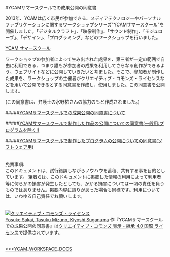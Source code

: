#YCAMサマースクールでの成果公開の同意書
　  

2013年、YCAMは広く市民が参加できる、メディアテクノロジーやパーソナルファブリケーションに関するワークショップシリーズ"YCAMサマースクール"を開催しました。「デジタルクラフト」、「映像制作」、「サウンド制作」、「モジュローブ」、「デザイン」、「プログラミング」などのワークショップを行いました。    
  
[YCAM サマースクール](http://10th.ycam.jp/term1/483/)

ワークショップの参加者によって生み出された成果を、第三者が一定の範囲で自由に利用できる、つまり誰もが参加者の成果を利用してさらなる創作ができるよう、ウェブサイトなどに公開していきたいと考ました。そこで、参加者が制作した成果を、ワークショップの主催者がクリエイティブ・コモンズ・ライセンスなどを用いて公開できるとする同意書を作成し、使用しました。この同意書を公開します。 
 
(この同意書は、弁護士の水野祐さんの協力のもと作成されました。)  
  
  

#####[YCAMサマースクールでの成果公開の同意書について](https://github.com/YCAMInterlab/YCAM_WORKSPACE_DOCS/Consent_Form_for_YCAM_Summer_School/Consent_Form_for_YCAM_Summer_School_ABOUT.md)

  
#####[YCAMサマースクールで制作した作品の公開についての同意書(一般用:プログラムを除く!)](https://github.com/YCAMInterlab/YCAM_WORKSPACE_DOCS/Consent_Form_for_YCAM_Summer_School/Consent_Form_for_YCAM_Summer_School_GENERAL.md)  

  
#####[YCAMサマースクールで制作したプログラムの公開についての同意書(ソフトウェア用)](https://github.com/YCAMInterlab/YCAM_WORKSPACE_DOCS/Consent_Form_for_YCAM_Summer_School/Consent_Form_for_YCAM_Summer_School_SOFTWARE.md)


　  
免責事項:  
このドキュメントは、試行錯誤しながらノウハウを蓄積、共有する事を目的としています。 
筆者らは、このドキュメントに掲載した情報の利用によって利用者等に何らかの損害が発生したとしても、かかる損害については一切の責任を負うものではありません。掲載内容に誤りがあった場合も同様です。利用については、いわゆる自己責任でお願いします。  

  
　  
<a rel="license" href="http://creativecommons.org/licenses/by-sa/4.0/deed.ja"><img alt="クリエイティブ・コモンズ・ライセンス" style="border-width:0" src="http://i.creativecommons.org/l/by-sa/4.0/80x15.png" /></a><br /><a xmlns:cc="http://creativecommons.org/ns#" href="https://github.com/yosukesakai/YCAM_WORKSPACE_DOCS" property="cc:attributionName" rel="cc:attributionURL">Yosuke Sakai, Tasuku Mizuno, Kiyoshi Suganuma</a> 作『<span xmlns:dct="http://purl.org/dc/terms/" href="http://purl.org/dc/dcmitype/Text" property="dct:title" rel="dct:type">YCAMサマースクールでの成果公開の同意書</span>』は<a rel="license" href="http://creativecommons.org/licenses/by-sa/4.0/deed.ja">クリエイティブ・コモンズ 表示 - 継承 4.0 国際 ライセンス</a>で提供されています。

　    
[>>>YCAM_WORKSPACE_DOCS](https://github.com/yosukesakai/YCAM_WORKSPACE_DOCS/blob/master/README.md)  
　  
